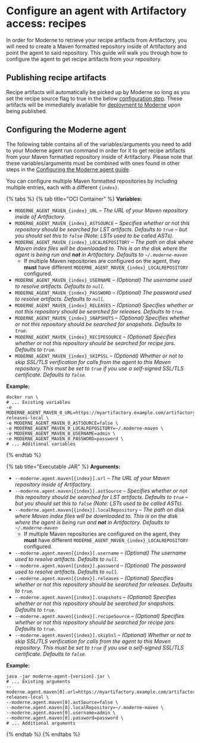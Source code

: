 # Configure an agent with Artifactory access: recipes

In order for Moderne to retrieve your recipe artifacts from Artifactory, you will need to create a Maven formatted repository inside of Artifactory and point the agent to said repository. This guide will walk you through how to configure the agent to get recipe artifacts from your repository.

## Publishing recipe artifacts

Recipe artifacts will automatically be picked up by Moderne so long as you set the recipe source flag to true in the below [configuration step](configuring-artifactory-with-recipes.md#configuring-the-moderne-agent). These artifacts will be immediately available for [deployment to Moderne](../importing-external-recipes.md) upon being published.

## Configuring the Moderne agent

The following table contains all of the variables/arguments you need to add to your Moderne agent run command in order for it to get recipe artifacts from your Maven formatted repository inside of Artifactory. Please note that these variables/arguments must be combined with ones found in other steps in the [Configuring the Moderne agent guide](../agent-configuration.md).

You can configure multiple Maven formatted repositories by including multiple entries, each with a different `{index}`.

{% tabs %}
{% tab title="OCI Container" %}
**Variables:**

* `MODERNE_AGENT_MAVEN_{index}_URL` – _The URL of your Maven repository inside of Artifactory._
* `MODERNE_AGENT_MAVEN_{index}_ASTSOURCE` – _Specifies whether or not this repository should be searched for LST artifacts. Defaults to `true` – but you should set this to `false` (Note: LSTs used to be called ASTs)._
* `MODERNE_AGENT_MAVEN_{index}_LOCALREPOSITORY` – _The path on disk where Maven index files will be downloaded to. This is on the disk where the agent is being run and **not** in Artifactory. Defaults to `~/.moderne-maven`_
  * If multiple Maven repositories are configured on the agent, they **must** have different `MODERNE_AGENT_MAVEN_{index}_LOCALREPOSITORY` configured.
* `MODERNE_AGENT_MAVEN_{index}_USERNAME` – _(Optional) The username used to resolve artifacts. Defaults to `null`._
* `MODERNE_AGENT_MAVEN_{index}_PASSWORD` – _(Optional) The password used to resolve artifacts. Defaults to `null`._
* `MODERNE_AGENT_MAVEN_{index}_RELEASES` – _(Optional) Specifies whether or not this repository should be searched for releases. Defaults to `true`._
* `MODERNE_AGENT_MAVEN_{index}_SNAPSHOTS` – _(Optional) Specifies whether or not this repository should be searched for snapshots. Defaults to `true`._
* `MODERNE_AGENT_MAVEN_{index}_RECIPESOURCE` – _(Optional) Specifies whether or not this repository should be searched for recipe jars. Defaults to `true`._
* `MODERNE_AGENT_MAVEN_{index}_SKIPSSL` – _(Optional) Whether or not to skip SSL/TLS verification for calls from the agent to this Maven repository. This must be set to `true` if you use a self-signed SSL/TLS certificate. Defaults to `false`._

**Example:**

```shell
docker run \
# ... Existing variables
-e MODERNE_AGENT_MAVEN_0_URL=https://myartifactory.example.com/artifactory/libs-releases-local \
-e MODERNE_AGENT_MAVEN_0_ASTSOURCE=false \
-e MODERNE_AGENT_MAVEN_0_LOCALREPOSITORY=~/.moderne-maven \
-e MODERNE_AGENT_MAVEN_0_USERNAME=admin \
-e MODERNE_AGENT_MAVEN_0_PASSWORD=password \
# ... Additional variables
```
{% endtab %}

{% tab title="Executable JAR" %}
**Arguments:**

* `--moderne.agent.maven[{index}].url` – _The URL of your Maven repository inside of Artifactory._
* `--moderne.agent.maven[{index}].astSource` – _Specifies whether or not this repository should be searched for LST artifacts. Defaults to `true` – but you should set this to `false` (Note: LSTs used to be called ASTs)._
* `--moderne.agent.maven[{index}].localRepository` – _The path on disk where Maven index files will be downloaded to. This is on the disk where the agent is being run and **not** in Artifactory. Defaults to `~/.moderne-maven`_
  * If multiple Maven repositories are configured on the agent, they **must** have different `MODERNE_AGENT_MAVEN_{index}_LOCALREPOSITORY` configured.
* `--moderne.agent.maven[{index}].username` – _(Optional) The username used to resolve artifacts. Defaults to `null`._
* `--moderne.agent.maven[{index}].password` – _(Optional) The password used to resolve artifacts. Defaults to `null`._
* `--moderne.agent.maven[{index}].releases` – _(Optional) Specifies whether or not this repository should be searched for releases. Defaults to `true`._
* `--moderne.agent.maven[{index}].snapshots` – _(Optional) Specifies whether or not this repository should be searched for snapshots. Defaults to `true`._
* `--moderne.agent.maven[{index}].recipeSource` – _(Optional) Specifies whether or not this repository should be searched for recipe jars. Defaults to `true`._
* `--moderne.agent.maven[{index}].skipSsl` – _(Optional) Whether or not to skip SSL/TLS verification for calls from the agent to this Maven repository. This must be set to `true` if you use a self-signed SSL/TLS certificate. Defaults to `false`._

**Example:**

```shell
java -jar moderne-agent-{version}.jar \
# ... Existing arguments
--moderne.agent.maven[0].url=https://myartifactory.example.com/artifactory/libs-releases-local \
--moderne.agent.maven[0].astSource=false \
--moderne.agent.maven[0].localRepository=~/.moderne-maven \
--moderne.agent.maven[0].username=admin \
--moderne.agent.maven[0].password=password \
# ... Additional arguments
```
{% endtab %}
{% endtabs %}
